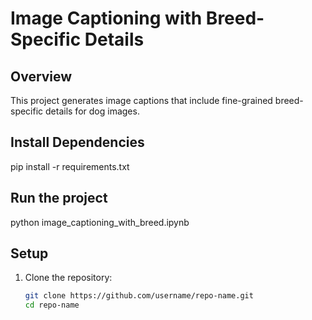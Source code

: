 # Image Captioning with Breed-Specific Details

## Overview
This project generates image captions that include fine-grained breed-specific details for dog images.

## Install Dependencies
pip install -r requirements.txt

## Run the project
python image_captioning_with_breed.ipynb

## Setup
1. Clone the repository:
   ```bash
   git clone https://github.com/username/repo-name.git
   cd repo-name
